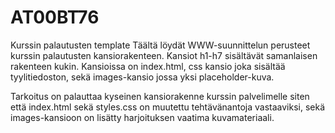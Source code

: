 # AT00BT76
Kurssin palautusten template
Täältä löydät WWW-suunnittelun perusteet kurssin palautusten kansiorakenteen. Kansiot h1-h7 sisältävät samanlaisen rakenteen kukin. Kansioissa on index.html, css kansio joka sisältää tyylitiedoston, sekä images-kansio jossa yksi placeholder-kuva.

Tarkoitus on palauttaa kyseinen kansiorakenne kurssin palvelimelle siten että index.html sekä styles.css on muutettu tehtävänantoja vastaaviksi, sekä images-kansioon on lisätty harjoituksen vaatima kuvamateriaali.
